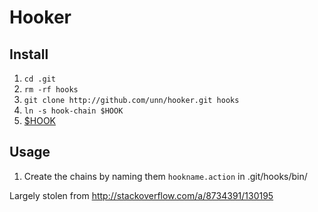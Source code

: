 # Hooker

## Install
1. `cd .git`
2. `rm -rf hooks`
3. `git clone http://github.com/unn/hooker.git hooks`
4. `ln -s hook-chain $HOOK`
5. [$HOOK](http://www.kernel.org/pub/software/scm/git/docs/githooks.html#_hooks)

## Usage
1. Create the chains by naming them `hookname.action` in .git/hooks/bin/

Largely stolen from <http://stackoverflow.com/a/8734391/130195>
